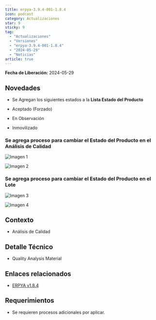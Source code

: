 ```yaml
---
title: erpya-3.9.4-001-1.8.4
icon: podcast
category: Actualizaciones
star: 9
sticky: 9
tag:
  - "Actualizaciones"
  - "Versiones"
  - "erpya-3.9.4-001-1.8.4"
  - "2024-05-29"
  - "Noticias"
article: true
---
```


**Fecha de Liberación:** 2024-05-29

## Novedades

- Se Agregan los siguientes estados a la **Lista Estado del Producto**

- Aceptado (Forzado)
- En Observación
- Inmovilizado

### Se agrega proceso para cambiar el Estado del Producto en el Análisis de Calidad

![Imagen 1](/assets/img/downloads/updates/resources/adempiere-patch-zk-1.8.4-img1.png)

![Imagen 2](/assets/img/downloads/updates/resources/adempiere-patch-zk-1.8.4-img2.png)

### Se agrega proceso para cambiar el Estado del Producto en el Lote

![Imagen 3](/assets/img/downloads/updates/resources/adempiere-patch-zk-1.8.4-img3.png)

![Imagen 4](/assets/img/downloads/updates/resources/adempiere-patch-zk-1.8.4-img4.png)

## Contexto

- Análisis de Calidad

## Detalle Técnico

- Quality Analysis Material

## Enlaces relacionados

- [ERPYA v1.8.4](https://github.com/erpya/adempiere_patch_zk/releases/tag/1.8.4)

## Requerimientos

- Se requieren procesos adicionales por aplicar.
